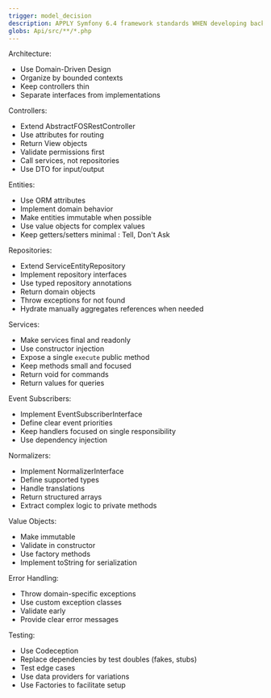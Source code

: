 ```yaml
---
trigger: model_decision
description: APPLY Symfony 6.4 framework standards WHEN developing backend applications to ensure maintainability, performance, and adherence to best practices
globs: Api/src/**/*.php
---
```


Architecture:
- Use Domain-Driven Design
- Organize by bounded contexts
- Keep controllers thin
- Separate interfaces from implementations

Controllers:
- Extend AbstractFOSRestController
- Use attributes for routing
- Return View objects
- Validate permissions first
- Call services, not repositories
- Use DTO for input/output

Entities:
- Use ORM attributes
- Implement domain behavior
- Make entities immutable when possible
- Use value objects for complex values
- Keep getters/setters minimal : Tell, Don't Ask

Repositories:
- Extend ServiceEntityRepository
- Implement repository interfaces
- Use typed repository annotations
- Return domain objects
- Throw exceptions for not found
- Hydrate manually aggregates references when needed

Services:
- Make services final and readonly
- Use constructor injection
- Expose a single `execute` public method
- Keep methods small and focused
- Return void for commands
- Return values for queries

Event Subscribers:
- Implement EventSubscriberInterface
- Define clear event priorities
- Keep handlers focused on single responsibility
- Use dependency injection

Normalizers:
- Implement NormalizerInterface
- Define supported types
- Handle translations
- Return structured arrays
- Extract complex logic to private methods

Value Objects:
- Make immutable
- Validate in constructor
- Use factory methods
- Implement toString for serialization

Error Handling:
- Throw domain-specific exceptions
- Use custom exception classes
- Validate early
- Provide clear error messages

Testing:
- Use Codeception
- Replace dependencies by test doubles (fakes, stubs) 
- Test edge cases
- Use data providers for variations
- Use Factories to facilitate setup